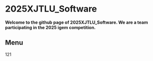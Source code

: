 # 2025XJTLU_Software
**Welcome to the github page of 2025XJTLU_Software. We are a team participating in the 2025 igem competition.**
## Menu
 121
